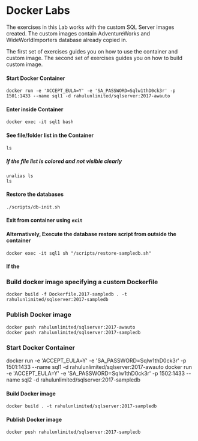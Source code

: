 # Docker Labs
The exercises in this Lab works with the custom SQL Server images created. The custom images contain AdventureWorks and WideWorldImporters database already copied in.

The first set of exercises guides you on how to use the container and custom image. 
The second set of exercises guides you on how to build custom image.


#### Start Docker Container
```
docker run -e 'ACCEPT_EULA=Y' -e 'SA_PASSWORD=Sqlw1thD0ck3r' -p 1501:1433 --name sql1 -d rahulunlimited/sqlserver:2017-awauto
```

#### Enter inside Container
```
docker exec -it sql1 bash
```

#### See file/folder list in the Container
```
ls
```
##### If the file list is colored and not visible clearly
```
unalias ls
ls
````


#### Restore the databases
```
./scripts/db-init.sh
```

#### Exit from container using `exit`

#### Alternatively, Execute the database restore script from outside the container
```
docker exec -it sql1 sh "/scripts/restore-sampledb.sh"
```

#### If the 


### Build docker image specifying a custom Dockerfile
```
docker build -f Dockerfile.2017-sampledb . -t rahulunlimited/sqlserver:2017-sampledb
```

### Publish Docker image
```
docker push rahulunlimited/sqlserver:2017-awauto
docker push rahulunlimited/sqlserver:2017-sampledb
```

### Start Docker Container
docker run -e 'ACCEPT_EULA=Y' -e 'SA_PASSWORD=Sqlw1thD0ck3r' -p 1501:1433 --name sql1 -d rahulunlimited/sqlserver:2017-awauto
docker run -e 'ACCEPT_EULA=Y' -e 'SA_PASSWORD=Sqlw1thD0ck3r' -p 1502:1433 --name sql2 -d rahulunlimited/sqlserver:2017-sampledb


#### Build Docker image
```
docker build . -t rahulunlimited/sqlserver:2017-sampledb
```
#### Publish Docker image
```
docker push rahulunlimited/sqlserver:2017-sampledb
```
